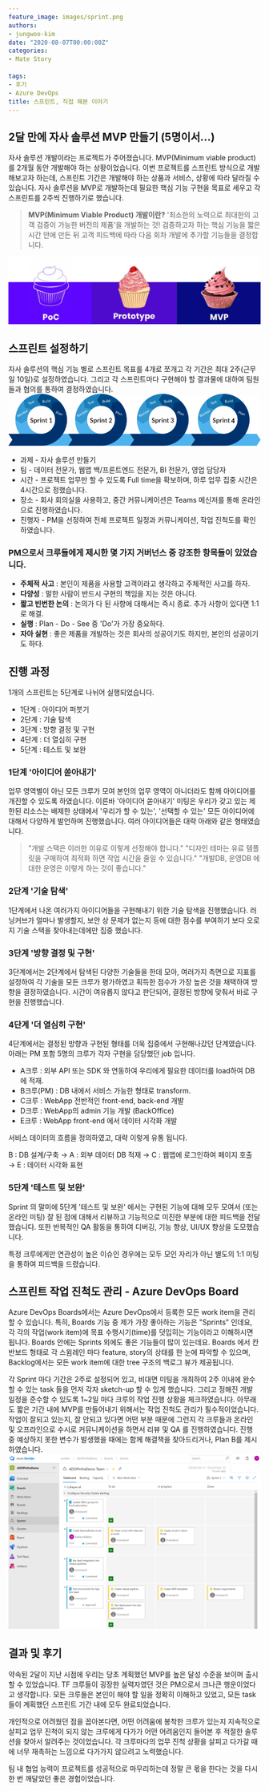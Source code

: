 ```yaml
---
feature_image: images/sprint.png
authors:
- jungwoo-kim
date: "2020-08-07T00:00:00Z"
categories:
- Mate Story

tags:
- 후기
- Azure DevOps
title: 스프린트, 직접 해본 이야기
---
```


## 2달 만에 자사 솔루션 MVP 만들기 (5명이서...)
자사 솔루션 개발이라는 프로젝트가 주어졌습니다.
MVP(Minimum viable product)를 2개월 동안 개발해야 하는 상황이었습니다. 이번 프로젝트를 스프린트 방식으로 개발해보고자 하는데, 스프린트 기간은 개발해야 하는 상품과 서비스, 상황에 따라 달라질 수 있습니다. 자사 솔루션을 MVP로 개발하는데 필요한 핵심 기능 구현을 목표로 세우고 각 스프린트를 2주씩 진행하기로 했습니다.

> **MVP(Minimum Viable Product) 개발이란?**
> '최소한의 노력으로 최대한의 고객 검증이 가능한 버전의 제품'을 개발하는 것!
검증하고자 하는 핵심 기능을 짧은 시간 안에 만든 뒤 고객 피드백에 따라 다음 회차 개발에 추가할 기능들을 결정합니다.

![sprint](images/mvp.jpeg)

## 스프린트 설정하기
자사 솔루션의 핵심 기능 별로 스프린트 목표를 4개로 쪼개고 각 기간은 최대 2주(근무일 10일)로 설정하였습니다. 그리고 각 스프린트마다 구현해야 할 결과물에 대하여 팀원들과 협의를 통하여 결정하였습니다.
![sprint](images/sprint.png)
- 과제 - 자사 솔루션 만들기
- 팀 - 데이터 전문가, 웹앱 백/프론트엔드 전문가, BI 전문가, 영업 담당자
- 시간 - 프로젝트 업무만 할 수 있도록 Full time을 확보하며, 하루 업무 집중 시간은 4시간으로 정했습니다.
- 장소 - 회사 회의실을 사용하고, 중간 커뮤니케이션은 Teams 메신저를 통해 온라인으로 진행하였습니다.
- 진행자 - PM을 선정하여 전체 프로젝트 일정과 커뮤니케이션, 작업 진척도를 확인하였습니다.

### PM으로서 크루들에게 제시한 몇 가지 거버넌스 중 강조한 항목들이 있었습니다.

- **주체적 사고** : 
본인이 제품을 사용할 고객이라고 생각하고 주체적인 사고를 하자.
- **다양성** :
말한 사람이 반드시 구현의 책임을 지는 것은 아니다.
- **짧고 빈번한 논의** :
논의가 다 된 사항에 대해서는 즉시 종료. 추가 사항이 있다면 1:1로 해결.
- **실행** :
Plan - Do - See 중 'Do'가 가장 중요하다.
- **자아 실현** :
좋은 제품을 개발하는 것은 회사의 성공이기도 하지만, 본인의 성공이기도 하다.
## 진행 과정
1개의 스프린트는 5단계로 나뉘어 실행되었습니다.

- 1단계 : 아이디어 퍼붓기
- 2단계 : 기술 탐색
- 3단계 : 방향 결정 및 구현
- 4단계 : 더 열심히 구현
- 5단계 : 테스트 및 보완

### 1단계 '아이디어 쏟아내기'
업무 영역별이 아닌 모든 크루가 모여 본인의 업무 영역이 아니더라도 함께 아이디어를 개진할 수 있도록 하였습니다. 이른바 '아이디어 쏟아내기' 미팅은 우리가 갖고 있는 제한된 리소스는 배제한 상태에서 '우리가 할 수 있는', '선택할 수 있는' 모든 아이디어에 대해서 다양하게 발언하며 진행했습니다. 여러 아이디어들은 대략 아래와 같은 형태였습니다.

>"개발 스택은 이러한 이유로 이렇게 선정해야 합니다."
"디자인 테마는 유료 템플릿을 구매하여 최적화 하면 작업 시간을 줄일 수 있습니다."
"개발DB, 운영DB 에 대한 운영은 이렇게 하는 것이 좋습니다."

### 2단계 '기술 탐색'
1단계에서 나온 여러가지 아이디어들을 구현해내기 위한 기술 탐색을 진행했습니다. 러닝커브가 얼마나 발생할지, 보안 상 문제가 없는지 등에 대한 점수를 부여하기 보다 오로지 기술 스택을 찾아내는데에만 집중 했습니다.

### 3단계 '방향 결정 및 구현'
3단계에서는 2단계에서 탐색된 다양한 기술들을 한데 모아, 여러가지 측면으로 지표를 설정하여 각 기술을 모든 크루가 평가하였고 획득한 점수가 가장 높은 것을 채택하여 방향을 결정하였습니다. 시간이 여유롭지 않다고 판단되어, 결정된 방향에 맞춰서 바로 구현을 진행했습니다.

### 4단계 '더 열심히 구현'
4단계에서는 결정된 방향과 구현된 형태를 더욱 집중에서 구현해나갔던 단계였습니다. 아래는 PM 포함 5명의 크루가 각자 구현을 담당했던 job 입니다.

- A크루 : 외부 API 또는 SDK 와 연동하여 우리에게 필요한 데이터를 load하여 DB에 적재.
- B크루(PM) : DB 내에서 서비스 가능한 형태로 transform.
- C크루 : WebApp 전반적인 front-end, back-end 개발
- D크루 : WebApp의 admin 기능 개발 (BackOffice)
- E크루 : WebApp front-end 에서 데이터 시각화 개발

서비스 데이터의 흐름을 정의하였고, 대략 이렇게 유통 됩니다.

B : DB 설계/구축 → A : 외부 데이터 DB 적재 → C : 웹앱에 로그인하여 페이지 호출 → E : 데이터 시각화 표현

### 5단계 '테스트 및 보완'
Sprint 의 말미에 5단계 '테스트 및 보완' 에서는 구현된 기능에 대해 모두 모여서 (또는 온라인 미팅) 잘 된 점에 대해서 리뷰하고 기능적으로 미진한 부분에 대한 피드백을 전달했습니다. 또한 반복적인 QA 활동을 통하여 디버깅, 기능 향상, UI/UX 향상을 도모했습니다.

특정 크루에게만 연관성이 높은 이슈인 경우에는 모두 모인 자리가 아닌 별도의 1:1 미팅을 통하여 피드백을 드렸습니다.

## 스프린트 작업 진척도 관리 - Azure DevOps Board
Azure DevOps Boards에서는 Azure DevOps에서 등록한 모든 work item을 관리할 수 있습니다.
특히, Boards 기능 중 제가 가장 좋아하는 기능은 "Sprints" 인데요, 각 각의 작업(work item)에 목표 수행시기(time)를 덧입히는 기능이라고 이해하시면 됩니다. Boards 안에는 Sprints 외에도 좋은 기능들이 많이 있는데요. Boards 에서 칸반보드 형태로 각 스윔레인 마다 feature, story의 상태를 한 눈에 파악할 수 있으며, Backlog에서는 모든 work item에 대한 tree 구조의 백로그 뷰가 제공됩니다.

각 Sprint 마다 기간은 2주로 설정되어 있고, 비대면 미팅을 개최하여 2주 이내에 완수할 수 있는 task 들을 먼저 각자 sketch-up 할 수 있게 했습니다. 그리고 정해진 개발 일정을 준수할 수 있도록 1~2일 마다 크루의 작업 진행 상황을 체크하였습니다. 아무래도 짧은 기간 내에 MVP를 만들어내기 위해서는 작업 진척도 관리가 필수적이었습니다. 작업이 잘되고 있는지, 잘 안되고 있다면 어떤 부분 때문에 그런지 각 크루들과 온라인 및 오프라인으로 수시로 커뮤니케이션을 하면서 리뷰 및 QA 를 진행하였습니다. 진행 중 예상하지 못한 변수가 발생했을 때에는 함께 해결책을 찾아드리거나, Plan B를 제시하였습니다.
![sprint](images/azureboards.png)

## 결과 및 후기
약속된 2달이 지난 시점에 우리는 당초 계획했던 MVP를 높은 달성 수준을 보이며 출시할 수 있었습니다.
TF 크루들이 굉장한 실력자였던 것은 PM으로서 크나큰 행운이었다고 생각합니다. 모든 크루들은 본인이 해야 할 일을 정확히 이해하고 있었고, 모든 task들이 계획했던 스프린트 기간 내에 모두 완료되었습니다.

개인적으로 어려웠던 점을 꼽아본다면, 어떤 어려움에 봉착한 크루가 있는지 지속적으로 살피고 업무 진척이 되지 않는 크루에게 다가가 어떤 어려움인지 들어본 후 적절한 솔루션을 찾아서 알려주는 것이었습니다. 각 크루마다의 업무 진척 상황을 살피고 다가갈 때에 너무 재촉하는 느낌으로 다가가지 않으려고 노력했습니다.

팀 내 협업 능력이 프로젝트를 성공적으로 마무리하는데 정말 큰 몫을 한다는 것을 다시 한 번 깨달았던 좋은 경험이었습니다.